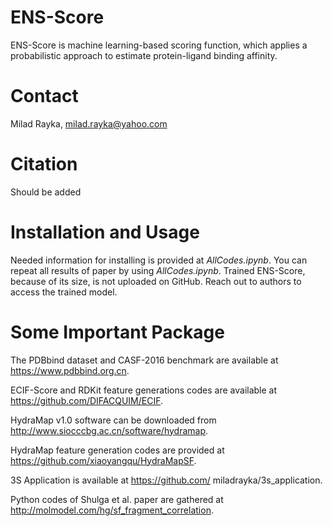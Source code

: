 # ENS-Score
ENS-Score is machine learning-based scoring function, which applies a probabilistic approach to estimate protein-ligand binding affinity.

# Contact
Milad Rayka, milad.rayka@yahoo.com

# Citation
Should be added

# Installation and Usage
Needed information for installing is provided at *AllCodes.ipynb*. You can repeat all results of paper by using *AllCodes.ipynb*. Trained ENS-Score, because of its size, is not uploaded on GitHub.
Reach out to authors to access the trained model.

# Some Important Package

The PDBbind dataset and CASF-2016 benchmark are available at https://www.pdbbind.org.cn.

ECIF-Score and RDKit feature generations codes are available at https://github.com/DIFACQUIM/ECIF.

HydraMap v1.0 software can be downloaded from http://www.siocccbg.ac.cn/software/hydramap. 

HydraMap feature generation codes are provided at https://github.com/xiaoyangqu/HydraMapSF.

3S Application is available at https://github.com/ miladrayka/3s_application. 

Python codes of Shulga et al. paper are gathered at http://molmodel.com/hg/sf_fragment_correlation. 
